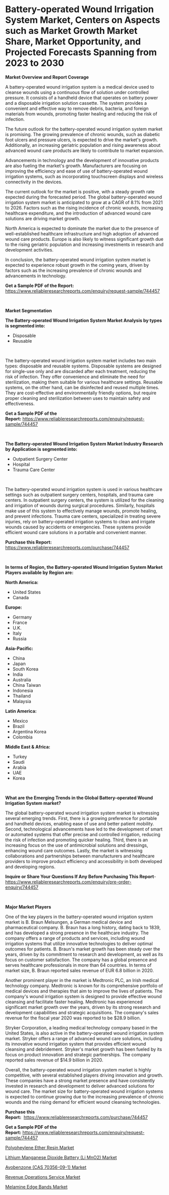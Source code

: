 <p><h1>Battery-operated Wound Irrigation System Market, Centers on Aspects such as Market Growth Market Share, Market Opportunity, and Projected Forecasts Spanning from 2023 to 2030</h1></p><p><strong>Market Overview and Report Coverage</strong></p>
<p><p>A battery-operated wound irrigation system is a medical device used to cleanse wounds using a continuous flow of solution under controlled pressure. It consists of a handheld device that operates on battery power and a disposable irrigation solution cassette. The system provides a convenient and effective way to remove debris, bacteria, and foreign materials from wounds, promoting faster healing and reducing the risk of infection.</p><p>The future outlook for the battery-operated wound irrigation system market is promising. The growing prevalence of chronic wounds, such as diabetic foot ulcers and pressure ulcers, is expected to drive the market's growth. Additionally, an increasing geriatric population and rising awareness about advanced wound care products are likely to contribute to market expansion.</p><p>Advancements in technology and the development of innovative products are also fueling the market's growth. Manufacturers are focusing on improving the efficiency and ease of use of battery-operated wound irrigation systems, such as incorporating touchscreen displays and wireless connectivity in the devices.</p><p>The current outlook for the market is positive, with a steady growth rate expected during the forecasted period. The global battery-operated wound irrigation system market is anticipated to grow at a CAGR of 8.1% from 2021 to 2026. Factors such as the rising incidence of chronic wounds, increasing healthcare expenditure, and the introduction of advanced wound care solutions are driving market growth.</p><p>North America is expected to dominate the market due to the presence of well-established healthcare infrastructure and high adoption of advanced wound care products. Europe is also likely to witness significant growth due to the rising geriatric population and increasing investments in research and development activities.</p><p>In conclusion, the battery-operated wound irrigation system market is expected to experience robust growth in the coming years, driven by factors such as the increasing prevalence of chronic wounds and advancements in technology.</p></p>
<p><strong>Get a Sample PDF of the Report:</strong> <a href="https://www.reliableresearchreports.com/enquiry/request-sample/744457">https://www.reliableresearchreports.com/enquiry/request-sample/744457</a></p>
<p>&nbsp;</p>
<p><strong>Market Segmentation</strong></p>
<p><strong>The Battery-operated Wound Irrigation System Market Analysis by types is segmented into:</strong></p>
<p><ul><li>Disposable</li><li>Reusable</li></ul></p>
<p>&nbsp;</p>
<p><p>The battery-operated wound irrigation system market includes two main types: disposable and reusable systems. Disposable systems are designed for single-use only and are discarded after each treatment, reducing the risk of infection. They offer convenience and eliminate the need for sterilization, making them suitable for various healthcare settings. Reusable systems, on the other hand, can be disinfected and reused multiple times. They are cost-effective and environmentally friendly options, but require proper cleaning and sterilization between uses to maintain safety and effectiveness.</p></p>
<p><strong>Get a Sample PDF of the Report:</strong>&nbsp;<a href="https://www.reliableresearchreports.com/enquiry/request-sample/744457">https://www.reliableresearchreports.com/enquiry/request-sample/744457</a></p>
<p>&nbsp;</p>
<p><strong>The Battery-operated Wound Irrigation System Market Industry Research by Application is segmented into:</strong></p>
<p><ul><li>Outpatient Surgery Center</li><li>Hospital</li><li>Trauma Care Center</li></ul></p>
<p>&nbsp;</p>
<p><p>The battery-operated wound irrigation system is used in various healthcare settings such as outpatient surgery centers, hospitals, and trauma care centers. In outpatient surgery centers, the system is utilized for the cleaning and irrigation of wounds during surgical procedures. Similarly, hospitals make use of this system to effectively manage wounds, promote healing, and prevent infections. Trauma care centers, specialized in treating severe injuries, rely on battery-operated irrigation systems to clean and irrigate wounds caused by accidents or emergencies. These systems provide efficient wound care solutions in a portable and convenient manner.</p></p>
<p><strong>Purchase this Report:</strong>&nbsp; <a href="https://www.reliableresearchreports.com/purchase/744457">https://www.reliableresearchreports.com/purchase/744457</a></p>
<p>&nbsp;</p>
<p><strong>In terms of Region, the Battery-operated Wound Irrigation System Market Players available by Region are:</strong></p>
<p>
    <p> <strong> North America: </strong>
        <ul>
            <li>United States</li>
            <li>Canada</li>
        </ul>
        </p> 
    <p> <strong> Europe: </strong>
        <ul>
            <li>Germany</li>
            <li>France</li>
            <li>U.K.</li>
            <li>Italy</li>
            <li>Russia</li>
        </ul>
        </p> 
    <p> <strong> Asia-Pacific: </strong>
        <ul>
            <li>China</li>
            <li>Japan</li>
            <li>South Korea</li>
            <li>India</li>
            <li>Australia</li>
            <li>China Taiwan</li>
            <li>Indonesia</li>
            <li>Thailand</li>
            <li>Malaysia</li>
        </ul>
        </p> 
    <p> <strong> Latin America: </strong>
        <ul>
            <li>Mexico</li>
            <li>Brazil</li>
            <li>Argentina Korea</li>
            <li>Colombia</li>
        </ul>
        </p> 
    <p> <strong> Middle East & Africa: </strong>
        <ul>
            <li>Turkey</li>
            <li>Saudi</li>
            <li>Arabia</li>
            <li>UAE</li>
            <li>Korea</li>
        </ul>
    </p>
    </p>
<p>&nbsp;</p>
<p><strong>What are the Emerging Trends in the Global Battery-operated Wound Irrigation System market?</strong></p>
<p><p>The global battery-operated wound irrigation system market is witnessing several emerging trends. First, there is a growing preference for portable and handheld devices, enabling ease of use and better patient mobility. Second, technological advancements have led to the development of smart or automated systems that offer precise and controlled irrigation, reducing the risk of infection and promoting quicker healing. Third, there is an increasing focus on the use of antimicrobial solutions and dressings, enhancing wound care outcomes. Lastly, the market is witnessing collaborations and partnerships between manufacturers and healthcare providers to improve product efficiency and accessibility in both developed and developing regions.</p></p>
<p><strong>Inquire or Share Your Questions If Any Before Purchasing This Report</strong>- <a href="https://www.reliableresearchreports.com/enquiry/pre-order-enquiry/744457">https://www.reliableresearchreports.com/enquiry/pre-order-enquiry/744457</a></p>
<p>&nbsp;</p>
<p><strong>Major Market Players</strong></p>
<p><p>One of the key players in the battery-operated wound irrigation system market is B. Braun Melsungen, a German medical device and pharmaceutical company. B. Braun has a long history, dating back to 1839, and has developed a strong presence in the healthcare industry. The company offers a range of products and services, including wound irrigation systems that utilize innovative technologies to deliver optimal outcomes for patients. B. Braun's market growth has been steady over the years, driven by its commitment to research and development, as well as its focus on customer satisfaction. The company has a global presence and serves healthcare professionals in more than 64 countries. In terms of market size, B. Braun reported sales revenue of EUR 6.8 billion in 2020.</p><p>Another prominent player in the market is Medtronic PLC, an Irish medical technology company. Medtronic is known for its comprehensive portfolio of medical devices and therapies that aim to improve the lives of patients. The company's wound irrigation system is designed to provide effective wound cleansing and facilitate faster healing. Medtronic has experienced significant market growth over the years, driven by its strong research and development capabilities and strategic acquisitions. The company's sales revenue for the fiscal year 2020 was reported to be $28.9 billion.</p><p>Stryker Corporation, a leading medical technology company based in the United States, is also active in the battery-operated wound irrigation system market. Stryker offers a range of advanced wound care solutions, including its innovative wound irrigation system that provides efficient wound cleansing and debridement. Stryker's market growth has been fueled by its focus on product innovation and strategic partnerships. The company reported sales revenue of $14.9 billion in 2020.</p><p>Overall, the battery-operated wound irrigation system market is highly competitive, with several established players driving innovation and growth. These companies have a strong market presence and have consistently invested in research and development to deliver advanced solutions for wound care. The market size for battery-operated wound irrigation systems is expected to continue growing due to the increasing prevalence of chronic wounds and the rising demand for efficient wound cleansing technologies.</p></p>
<p><strong>Purchase this Report:</strong>&nbsp;&nbsp;<a href="https://www.reliableresearchreports.com/purchase/744457">https://www.reliableresearchreports.com/purchase/744457</a></p>
<p></p>
<p><strong>Get a Sample PDF of the Report:</strong>&nbsp;<a href="https://www.reliableresearchreports.com/enquiry/request-sample/744457">https://www.reliableresearchreports.com/enquiry/request-sample/744457</a></p>
<p><p><a href="https://medium.com/@isaiasmarks/polypheylene-ether-resin-market-exploring-market-share-market-trends-and-future-growth-3c2e57579153">Polypheylene Ether Resin Market</a></p><p><a href="https://github.com/rahu1506/Market-Research-Report-List-1/blob/main/lithium-manganese-dioxide-battery-li-mno2-market.md">Lithium Manganese Dioxide Battery (Li MnO2) Market</a></p><p><a href="https://medium.com/@hollymayert/avobenzone-cas-70356-09-1-market-the-key-to-successful-business-strategy-forecast-till-2030-f64e2aaa72d8">Avobenzone (CAS 70356-09-1) Market</a></p><p><a href="https://github.com/aasishrp01/Market-Research-Report-List-1/blob/main/revenue-operations-service-market.md">Revenue Operations Service Market</a></p><p><a href="https://medium.com/@devyncasper/melamine-edge-bands-market-furnishes-information-on-market-share-market-trends-and-market-growth-c38dd9a86f14">Melamine Edge Bands Market</a></p></p>